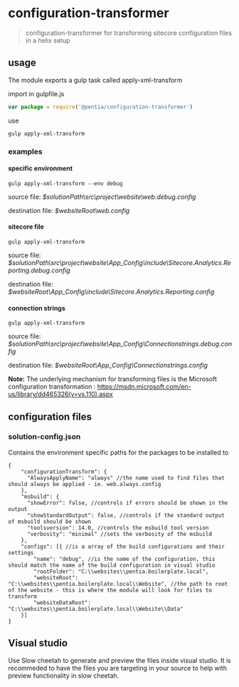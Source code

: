 # configuration-transformer

> configuration-transformer for transforming sitecore configuration files in a helix setup

## usage
The module exports a gulp task called apply-xml-transform

import in gulpfile.js
```javascript
var package = require('@pentia/configuration-transformer')
```

use
```shell
gulp apply-xml-transform
```

### examples

#### specific environment
```shell
gulp apply-xml-transform --env debug
```
source file:
*$solutionPath\src\project\website\web.debug.config*

destination file:
 *$websiteRoot\web.config* 

#### sitecore file
```shell
gulp apply-xml-transform
```
source file: 
*$solutionPath\src\project\website\App_Config\include\Sitecore.Analytics.Reporting.debug.config*

destination file:
*$websiteRoot\App_Config\include\Sitecore.Analytics.Reporting.config*

#### connection strings
```shell
gulp apply-xml-transform
```
source file:
*$solutionPath\src\project\website\App_Config\Connectionstrings.debug.config*

destination file:
*$websiteRoot\App_Config\Connectionstrings.config*

**Note:** 
The underlying mechanism for transforming files is the Microsoft configuration transformation : https://msdn.microsoft.com/en-us/library/dd465326(v=vs.110).aspx

## configuration files
### solution-config.json
Contains the environment specific paths for the packages to be installed to

```
{
    "configurationTransform": {
      "AlwaysApplyName": "always" //the name used to find files that should always be applied - ie. web.always.config
    },
    "msbuild": {
      "showError": false, //controls if errors should be shown in the output
      "showStandardOutput": false, //controls if the standard output of msbuild should be shown
      "toolsversion": 14.0, //controls the msbuild tool version
      "verbosity": "minimal" //sets the verbosity of the msbuild
    },
    "configs": [{ //is a array of the build configurations and their settings
        "name": "debug", //is the name of the configuration, this should match the name of the build configuration in visual studio
        "rootFolder": "C:\\websites\\pentia.boilerplate.local", 
        "websiteRoot": "C:\\websites\\pentia.boilerplate.local\\Website", //the path to root of the website - this is where the module will look for files to transform
        "websiteDataRoot": "C:\\websites\\pentia.boilerplate.local\\Website\\Data"
    }]
}
```

## Visual studio 
Use Slow cheetah to generate and preview the files inside visual studio.
It is recommeded to have the files you are targeting in your source to help with preview functionality in slow cheetah.